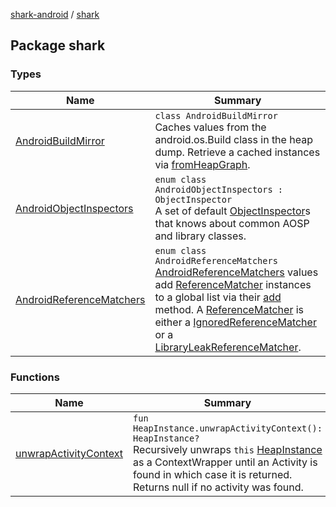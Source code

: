 [shark-android](../index.md) / [shark](./index.md)

## Package shark

### Types

| Name | Summary |
|---|---|
| [AndroidBuildMirror](-android-build-mirror/index.md) | `class AndroidBuildMirror`<br>Caches values from the android.os.Build class in the heap dump. Retrieve a cached instances via [fromHeapGraph](-android-build-mirror/from-heap-graph.md). |
| [AndroidObjectInspectors](-android-object-inspectors/index.md) | `enum class AndroidObjectInspectors : ObjectInspector`<br>A set of default [ObjectInspector](#)s that knows about common AOSP and library classes. |
| [AndroidReferenceMatchers](-android-reference-matchers/index.md) | `enum class AndroidReferenceMatchers`<br>[AndroidReferenceMatchers](-android-reference-matchers/index.md) values add [ReferenceMatcher](#) instances to a global list via their [add](#) method. A [ReferenceMatcher](#) is either a [IgnoredReferenceMatcher](#) or a [LibraryLeakReferenceMatcher](#). |

### Functions

| Name | Summary |
|---|---|
| [unwrapActivityContext](unwrap-activity-context.md) | `fun HeapInstance.unwrapActivityContext(): HeapInstance?`<br>Recursively unwraps `this` [HeapInstance](#) as a ContextWrapper until an Activity is found in which case it is returned. Returns null if no activity was found. |
